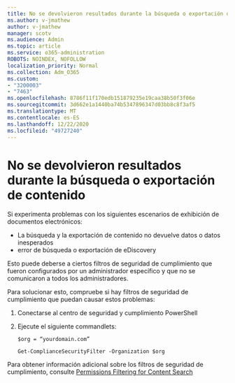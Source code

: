 ```yaml
---
title: No se devolvieron resultados durante la búsqueda o exportación de contenido
ms.author: v-jmathew
author: v-jmathew
manager: scotv
ms.audience: Admin
ms.topic: article
ms.service: o365-administration
ROBOTS: NOINDEX, NOFOLLOW
localization_priority: Normal
ms.collection: Adm_O365
ms.custom:
- "3200003"
- "7463"
ms.openlocfilehash: 8786f11f170edb151879235e19caa38b50f3f06e
ms.sourcegitcommit: 3d662e1a1440ba74b5347896347d03bb8c8f3af5
ms.translationtype: MT
ms.contentlocale: es-ES
ms.lasthandoff: 12/22/2020
ms.locfileid: "49727240"
---
```

# <a name="no-results-returned-during-content-searchexport"></a>No se devolvieron resultados durante la búsqueda o exportación de contenido

Si experimenta problemas con los siguientes escenarios de exhibición de documentos electrónicos:

- La búsqueda y la exportación de contenido no devuelve datos o datos inesperados
- error de búsqueda o exportación de eDiscovery

Esto puede deberse a ciertos filtros de seguridad de cumplimiento que fueron configurados por un administrador específico y que no se comunicaron a todos los administradores.

Para solucionar esto, compruebe si hay filtros de seguridad de cumplimiento que puedan causar estos problemas:

1. Conectarse al centro de seguridad y cumplimiento PowerShell
2. Ejecute el siguiente commandlets:

    `$org = “yourdomain.com”`

    `Get-ComplianceSecurityFilter -Organization $org`

Para obtener información adicional sobre los filtros de seguridad de cumplimiento, consulte [Permissions Filtering for Content Search](https://docs.microsoft.com/microsoft-365/compliance/permissions-filtering-for-content-search)
